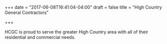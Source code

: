 +++
date = "2017-06-08T16:41:04-04:00"
draft = false
title = "High Country General Contractors"

+++

HCGC is proud to serve the greater High Country area with all of their residential and commercial needs.
